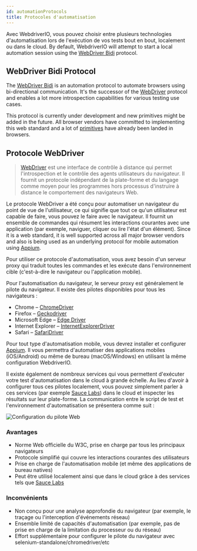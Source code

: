```yaml
---
id: automationProtocols
title: Protocoles d'automatisation
---
```


Avec WebdriverIO, vous pouvez choisir entre plusieurs technologies d'automatisation lors de l'exécution de vos tests bout en bout, localement ou dans le cloud. By default, WebdriverIO will attempt to start a local automation session using the [WebDriver Bidi](https://w3c.github.io/webdriver-bidi/) protocol.

## WebDriver Bidi Protocol

The [WebDriver Bidi](https://w3c.github.io/webdriver-bidi/) is an automation protocol to automate browsers using bi-directional communication. It's the successor of the [WebDriver](https://w3c.github.io/webdriver/) protocol and enables a lot more introspection capabilities for various testing use cases.

This protocol is currently under development and new primitives might be added in the future. All browser vendors have committed to implementing this web standard and a lot of [primitives](https://wpt.fyi/results/webdriver/tests/bidi?label=experimental&label=master&aligned) have already been landed in browsers.

## Protocole WebDriver

> [WebDriver](https://w3c.github.io/webdriver/) est une interface de contrôle à distance qui permet l'introspection et le contrôle des agents utilisateurs du navigateur. Il fournit un protocole indépendant de la plate-forme et du langage comme moyen pour les programmes hors processus d'instruire à distance le comportement des navigateurs Web.

Le protocole WebDriver a été conçu pour automatiser un navigateur du point de vue de l'utilisateur, ce qui signifie que tout ce qu'un utilisateur est capable de faire, vous pouvez le faire avec le navigateur. Il fournit un ensemble de commandes qui résument les interactions courantes avec une application (par exemple, naviguer, cliquer ou lire l'état d'un élément). Since it is a web standard, it is well supported across all major browser vendors and also is being used as an underlying protocol for mobile automation using [Appium](http://appium.io).

Pour utiliser ce protocole d'automatisation, vous avez besoin d'un serveur proxy qui traduit toutes les commandes et les exécute dans l'environnement cible (c'est-à-dire le navigateur ou l'application mobile).

Pour l'automatisation du navigateur, le serveur proxy est généralement le pilote du navigateur. Il existe des pilotes disponibles pour tous les navigateurs :

- Chrome – [ChromeDriver](http://chromedriver.chromium.org/downloads)
- Firefox – [Geckodriver](https://github.com/mozilla/geckodriver/releases)
- Microsoft Edge – [Edge Driver](https://developer.microsoft.com/en-us/microsoft-edge/tools/webdriver/)
- Internet Explorer – [InternetExplorerDriver](https://github.com/SeleniumHQ/selenium/wiki/InternetExplorerDriver)
- Safari – [SafariDriver](https://developer.apple.com/documentation/webkit/testing_with_webdriver_in_safari)

Pour tout type d'automatisation mobile, vous devrez installer et configurer [Appium](http://appium.io). Il vous permettra d'automatiser des applications mobiles (iOS/Android) ou même de bureau (macOS/Windows) en utilisant la même configuration WebdriverIO.

Il existe également de nombreux services qui vous permettent d'exécuter votre test d'automatisation dans le cloud à grande échelle. Au lieu d'avoir à configurer tous ces pilotes localement, vous pouvez simplement parler à ces services (par exemple [Sauce Labs](https://saucelabs.com)) dans le cloud et inspecter les résultats sur leur plate-forme. La communication entre le script de test et l'environnement d'automatisation se présentera comme suit :

![Configuration du pilote Web](/img/webdriver.png)

### Avantages

- Norme Web officielle du W3C, prise en charge par tous les principaux navigateurs
- Protocole simplifié qui couvre les interactions courantes des utilisateurs
- Prise en charge de l'automatisation mobile (et même des applications de bureau natives)
- Peut être utilisé localement ainsi que dans le cloud grâce à des services tels que [Sauce Labs](https://saucelabs.com)

### Inconvénients

- Non conçu pour une analyse approfondie du navigateur (par exemple, le traçage ou l'interception d'événements réseau)
- Ensemble limité de capacités d'automatisation (par exemple, pas de prise en charge de la limitation du processeur ou du réseau)
- Effort supplémentaire pour configurer le pilote du navigateur avec selenium-standalone/chromedriver/etc
